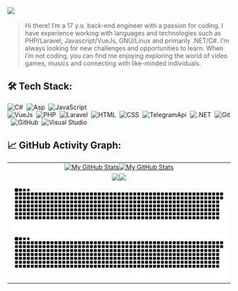 [![](./src/header_.png)](#)

> Hi there! I’m a 17 y.o. back-end engineer with a passion for coding. I have experience working with languages and technologies such as PHP/Laravel, Javascript/VueJs, GNU/Linux and primarily .NET/C#. I’m always looking for new challenges and opportunities to learn. When I’m not coding, you can find me enjoying exploring the world of video games, musics and connecting with like-minded individuals.

## 🛠️ Tech Stack:
![C#](https://img.shields.io/badge/-C&#9839;-555?style=flat&logo=.net)&nbsp;
![Asp](https://img.shields.io/badge/-Asp.net-555?style=flat&logo=.net)&nbsp;
![JavaScript](https://img.shields.io/badge/-JavaScript-555?style=flat&logo=javascript)\
![VueJs](https://img.shields.io/badge/-ReactJs-555?style=flat&logo=react)&nbsp;
![PHP](https://img.shields.io/badge/-PHP-555?style=flat&logo=php)&nbsp;
![Laravel](https://img.shields.io/badge/-Laravel-555?style=flat&logo=laravel)&nbsp;
![HTML](https://img.shields.io/badge/-HTML-555?style=flat&logo=html5)&nbsp;
![CSS](https://img.shields.io/badge/-CSS-555?style=flat&logo=css3)&nbsp;
![TelegramApi](https://img.shields.io/badge/-Telegram%20API-555?style=flat&logo=telegram)&nbsp;
![.NET](https://img.shields.io/badge/-.NET-555?style=flat&logo=dotnet)&nbsp;
![Git](https://img.shields.io/badge/-Git-555?style=flat&logo=git)&nbsp;
![GitHub](https://img.shields.io/badge/-GitHub-555?style=flat&logo=github)&nbsp;
![Visual Studio](https://img.shields.io/badge/-Visual%20Studio-555?style=flat&logo=visual-studio&logoColor=9d2bc7)&nbsp;

## 📈 GitHub Activity Graph:

<table>
    <tr>
        <td align="center"><a href="https://github.com/MahdiyarGHD#gh-light-mode-only"><img src="https://github-readme-stats.vercel.app/api?username=mahdiyarghd&show_icons=true&theme=default&include_all_commits=true#gh-light-mode-only" alt="My GitHub Stats"/></a><a href="https://github.com/mahdiyarghd#gh-dark-mode-only"><img src="https://github-readme-stats.vercel.app/api?username=mahdiyarghd&show_icons=true&theme=tokyonight&include_all_commits=true#gh-dark-mode-only" alt="My GitHub Stats"/></a></td>
    <tr>
        <td align="center"><a href="https://github.com/MahdiyarGHD#gh-light-mode-only"><img src="https://github-readme-streak-stats.herokuapp.com/?user=MahdiyarGHD&theme=default"/></a><a href="https://github.com/MahdiyarGHD#gh-dark-mode-only"><img src="https://github-readme-streak-stats.herokuapp.com/?user=MahdiyarGHD&theme=tokyonight"/></a></td>
    </tr>
    <tr>
        <td colspan="2" align="center"><a href="https://github.com/MahdiyarGHD#gh-light-mode-only"><img src="https://raw.githubusercontent.com/MahdiyarGHD/MahdiyarGHD/output/github-contribution-grid-snake-default.svg#gh-light-mode-only" alt="My GitHub Stats"/></a><a href="https://github.com/MahdiyarGHD#gh-dark-mode-only"><img src="https://raw.githubusercontent.com/MahdiyarGHD/MahdiyarGHD/output/github-contribution-grid-snake-dark.svg#gh-dark-mode-only" alt="My GitHub Stats"/></a></td>
    </tr>
</table>
